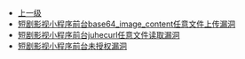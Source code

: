 * [上一级](docs/wy876_poc/)
* [短剧影视小程序前台base64_image_content任意文件上传漏洞](docs/wy876_poc/%E7%9F%AD%E5%89%A7%E5%BD%B1%E8%A7%86%E5%B0%8F%E7%A8%8B%E5%BA%8F/%E7%9F%AD%E5%89%A7%E5%BD%B1%E8%A7%86%E5%B0%8F%E7%A8%8B%E5%BA%8F%E5%89%8D%E5%8F%B0base64_image_content%E4%BB%BB%E6%84%8F%E6%96%87%E4%BB%B6%E4%B8%8A%E4%BC%A0%E6%BC%8F%E6%B4%9E.md)
* [短剧影视小程序前台juhecurl任意文件读取漏洞](docs/wy876_poc/%E7%9F%AD%E5%89%A7%E5%BD%B1%E8%A7%86%E5%B0%8F%E7%A8%8B%E5%BA%8F/%E7%9F%AD%E5%89%A7%E5%BD%B1%E8%A7%86%E5%B0%8F%E7%A8%8B%E5%BA%8F%E5%89%8D%E5%8F%B0juhecurl%E4%BB%BB%E6%84%8F%E6%96%87%E4%BB%B6%E8%AF%BB%E5%8F%96%E6%BC%8F%E6%B4%9E.md)
* [短剧影视小程序前台未授权漏洞](docs/wy876_poc/%E7%9F%AD%E5%89%A7%E5%BD%B1%E8%A7%86%E5%B0%8F%E7%A8%8B%E5%BA%8F/%E7%9F%AD%E5%89%A7%E5%BD%B1%E8%A7%86%E5%B0%8F%E7%A8%8B%E5%BA%8F%E5%89%8D%E5%8F%B0%E6%9C%AA%E6%8E%88%E6%9D%83%E6%BC%8F%E6%B4%9E.md)
